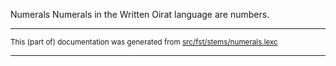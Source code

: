 Numerals
Numerals in the Written Oirat language are numbers.

* * *

<small>This (part of) documentation was generated from [src/fst/stems/numerals.lexc](https://github.com/giellalt/lang-xwo/blob/main/src/fst/stems/numerals.lexc)</small>

---

